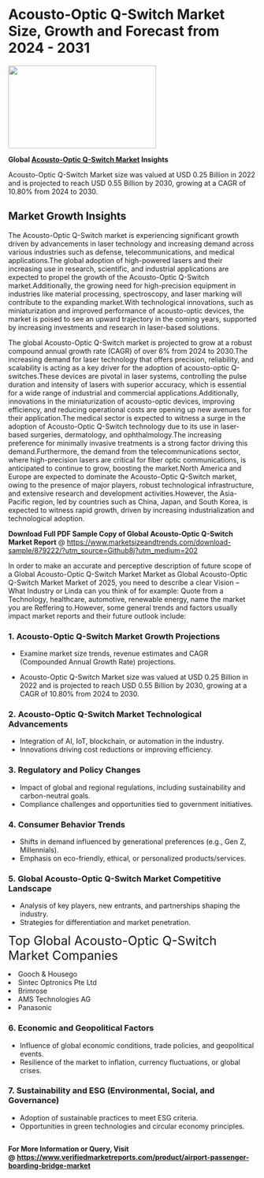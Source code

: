 <H1>Acousto-Optic Q-Switch Market Size, Growth and Forecast from 2024 - 2031</H1><img class="aligncenter size-medium wp-image-584254" src="https://thirdeyenews.in/wp-content/uploads/2024/09/Global-Market-Research-300x168.jpeg" alt="" width="300" height="168" /><p><strong>Global&nbsp;<a href="https://www.marketsizeandtrends.com/download-sample/879222/?utm_source=Github8j?utm_medium=202">Acousto-Optic Q-Switch Market</a> Insights</strong></p><p>Acousto-Optic Q-Switch Market size was valued at USD 0.25 Billion in 2022 and is projected to reach USD 0.55 Billion by 2030, growing at a CAGR of 10.80% from 2024 to 2030.</p><p><h2>Market Growth Insights</h2> <p>The Acousto-Optic Q-Switch market is experiencing significant growth driven by advancements in laser technology and increasing demand across various industries such as defense, telecommunications, and medical applications.The global adoption of high-powered lasers and their increasing use in research, scientific, and industrial applications are expected to propel the growth of the Acousto-Optic Q-Switch market.Additionally, the growing need for high-precision equipment in industries like material processing, spectroscopy, and laser marking will contribute to the expanding market.With technological innovations, such as miniaturization and improved performance of acousto-optic devices, the market is poised to see an upward trajectory in the coming years, supported by increasing investments and research in laser-based solutions.</p> <p>The global Acousto-Optic Q-Switch market is projected to grow at a robust compound annual growth rate (CAGR) of over 6% from 2024 to 2030.The increasing demand for laser technology that offers precision, reliability, and scalability is acting as a key driver for the adoption of acousto-optic Q-switches.These devices are pivotal in laser systems, controlling the pulse duration and intensity of lasers with superior accuracy, which is essential for a wide range of industrial and commercial applications.Additionally, innovations in the miniaturization of acousto-optic devices, improving efficiency, and reducing operational costs are opening up new avenues for their application.The medical sector is expected to witness a surge in the adoption of Acousto-Optic Q-Switch technology due to its use in laser-based surgeries, dermatology, and ophthalmology.The increasing preference for minimally invasive treatments is a strong factor driving this demand.Furthermore, the demand from the telecommunications sector, where high-precision lasers are critical for fiber optic communications, is anticipated to continue to grow, boosting the market.North America and Europe are expected to dominate the Acousto-Optic Q-Switch market, owing to the presence of major players, robust technological infrastructure, and extensive research and development activities.However, the Asia-Pacific region, led by countries such as China, Japan, and South Korea, is expected to witness rapid growth, driven by increasing industrialization and technological adoption.</p><p><span class=""><strong>Download Full PDF Sample Copy of Global Acousto-Optic Q-Switch Market Report</strong> @ <a href="https://www.marketsizeandtrends.com/download-sample/879222/?utm_source=Github8j?utm_medium=202" target="_blank">https://www.marketsizeandtrends.com/download-sample/879222/?utm_source=Github8j?utm_medium=202</a></span></p><p>In order to make an accurate and perceptive description of future scope of a Global&nbsp;Acousto-Optic Q-Switch Market Market as Global&nbsp;Acousto-Optic Q-Switch Market Market of 2025, you need to describe a clear Vision &ndash; What Industry or Linda can you think of for example: Quote from a Technology, healthcare, automotive, renewable energy, name the market you are Reffering to.However, some general trends and factors usually impact market reports and their future outlook include:</p><h3>1.&nbsp;<strong>Acousto-Optic Q-Switch Market Growth Projections</strong></h3><ul><li>Examine market size trends, revenue estimates and CAGR (Compounded Annual Growth Rate) projections.</li><li><p>Acousto-Optic Q-Switch Market size was valued at USD 0.25 Billion in 2022 and is projected to reach USD 0.55 Billion by 2030, growing at a CAGR of 10.80% from 2024 to 2030.</p></li></ul><h3>2.&nbsp;<strong>Acousto-Optic Q-Switch Market Technological Advancements</strong></h3><ul><li>Integration of AI, IoT, blockchain, or automation in the industry.</li><li>Innovations driving cost reductions or improving efficiency.</li></ul><h3>3.&nbsp;<strong>Regulatory and Policy Changes</strong></h3><ul><li>Impact of global and regional regulations, including sustainability and carbon-neutral goals.</li><li>Compliance challenges and opportunities tied to government initiatives.</li></ul><h3>4.&nbsp;<strong>Consumer Behavior Trends</strong></h3><ul><li>Shifts in demand influenced by generational preferences (e.g., Gen Z, Millennials).</li><li>Emphasis on eco-friendly, ethical, or personalized products/services.</li></ul><h3>5.&nbsp;<strong>Global Acousto-Optic Q-Switch Market Competitive Landscape</strong></h3><ul><li>Analysis of key players, new entrants, and partnerships shaping the industry.</li><li>Strategies for differentiation and market penetration.</li></ul><p data-pm-slice="1 1 []"><span style="color: inherit; font-family: inherit; font-size: 25px;">Top Global Acousto-Optic Q-Switch Market Companies</span></p><div class="" data-test-id=""><p><li>Gooch & Housego</li><li> Sintec Optronics Pte Ltd</li><li> Brimrose</li><li> AMS Technologies AG</li><li> Panasonic</li></p></div><h3>6.&nbsp;<strong>Economic and Geopolitical Factors</strong></h3><ul><li>Influence of global economic conditions, trade policies, and geopolitical events.</li><li>Resilience of the market to inflation, currency fluctuations, or global crises.</li></ul><h3>7.&nbsp;<strong>Sustainability and ESG (Environmental, Social, and Governance)</strong></h3><ul><li>Adoption of sustainable practices to meet ESG criteria.</li><li>Opportunities in green technologies and circular economy principles.</li></ul><h2><strong style="font-size: 14px;">For More Information or Query, Visit @&nbsp;</strong><a style="background-color: #ffffff; font-size: 14px;" href="https://www.marketsizeandtrends.com/report/acousto-optic-q-switch-market/" target="_blank">https://www.verifiedmarketreports.com/product/airport-passenger-boarding-bridge-market</a></h2>